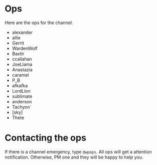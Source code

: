 # Ops

Here are the ops for the channel.

* alexander
* allie
* Gerrit
* WardenWolf
* Baxtir
* ccallahan
* JoeLlama
* Anastazia
* caramel
* P_B
* afkafka
* LordLion
* sublimate
* anderson
* Tachyon`
* [sky]
* Thete

# Contacting the ops
If there is a channel emergency, type `@wpops`. All ops will get a attention notification. Otherwise, PM one and they will be happy to help you.
